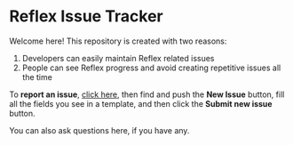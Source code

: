 # Reflex Issue Tracker

Welcome here! This repository is created with two reasons:

1. Developers can easily maintain Reflex related issues
2. People can see Reflex progress and avoid creating repetitive issues all the time


To **report an issue**, [click here](http://go.reflex.rip/bug "Click this label to open the Issue Tracker itself"), then find and push the **New Issue** button, fill all the fields you see in a template, and then click the **Submit new issue** button.


You can also ask questions here, if you have any.
